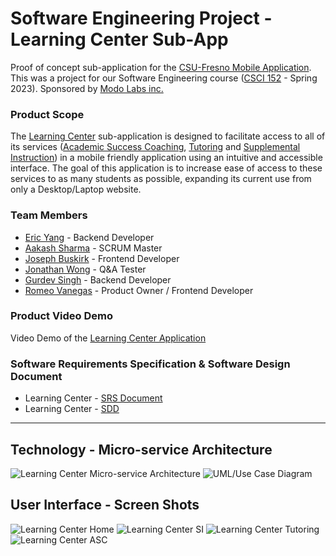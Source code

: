 # Software Engineering Project - Learning Center Sub-App
Proof of concept sub-application for the [CSU-Fresno Mobile Application](https://technology.fresnostate.edu/mobileapp.html). This was a project for our Software Engineering course ([CSCI 152](https://www.fresnostate.edu/catalog/courses-by-department/computer-science/index.html#csci152e) - Spring 2023). Sponsored by [Modo Labs inc.](https://modolabs.com/)

### Product Scope
The [Learning Center](https://studentaffairs.fresnostate.edu/lrc/index.html) sub-application is designed to facilitate access to all of its services ([Academic Success Coaching](https://studentaffairs.fresnostate.edu/lrc/asc/index.html/index.html), [Tutoring](https://docs.google.com/spreadsheets/d/1c9ulWY3L3aeC2TSHTLtYVmIX7SnO8N0XQHvRmcJuG-k/edit#gid=163198715) and [Supplemental Instruction](https://studentaffairs.fresnostate.edu/lrc/suppinstruction/index.html)) in a mobile friendly application using an intuitive and accessible interface. The goal of this application is to increase ease of access to these services to as many students as possible, expanding its current use from only a Desktop/Laptop website.

### Team Members
- [Eric Yang](https://www.linkedin.com/in/yang-eric/) - Backend Developer
- [Aakash Sharma](https://www.linkedin.com/in/aakashsharma6177/) - SCRUM Master
- [Joseph Buskirk](https://www.linkedin.com/in/joseph-buskirk/) - Frontend Developer
- [Jonathan Wong](https://www.linkedin.com/in/jonathan-wong-1a8b3c/) - Q&A Tester
- [Gurdev Singh](https://www.linkedin.com/in/gurdevsingh02/) - Backend Developer
- [Romeo Vanegas](https://www.linkedin.com/in/romeovanegas/) - Product Owner / Frontend Developer

### Product Video Demo
Video Demo of the [Learning Center Application](https://drive.google.com/file/d/1Fb3vjvxe_OyAvMtNUA-L2CgESP9RaoCj/view?usp=sharing)

### Software Requirements Specification & Software Design Document
- Learning Center - [SRS Document](https://github.com/Aakash6177/Learning-Center/blob/main/Final_srs_LC152.pdf)
- Learning Center - [SDD](https://github.com/Aakash6177/Learning-Center/blob/main/Final_SDD_LC152.pdf)
---
## Technology - Micro-service Architecture
![Learning Center Micro-service Architecture](https://github.com/Aakash6177/Learning-Center/blob/main/LCScreenShots/LCMicroArch1.png?raw=true)
![UML/Use Case Diagram](https://github.com/Aakash6177/Learning-Center/blob/main/LCScreenShots/LCMicroArch.png?raw=true)

## User Interface - Screen Shots
![Learning Center Home](https://github.com/Aakash6177/Learning-Center/blob/main/LCScreenShots/LChome.png?raw=true)
![Learning Center SI](https://github.com/Aakash6177/Learning-Center/blob/main/LCScreenShots/LCSI.png?raw=true)
![Learning Center Tutoring](https://github.com/Aakash6177/Learning-Center/blob/main/LCScreenShots/LCtutor.png?raw=true)
![Learning Center ASC](https://github.com/Aakash6177/Learning-Center/blob/main/LCScreenShots/LCASC.png?raw=true)
